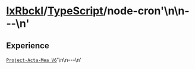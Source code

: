 # [lxRbckl]()/[TypeScript](/TypeScript)/node-cron'\n\n---\n'
## Experience
[`Project-Acta-Mea V6`](https://github.com/lxRbckl/Project-Acta-Mea/blob/V6/README.md)'\n\n---\n'